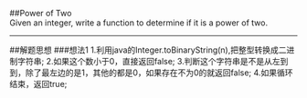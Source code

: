 ##Power of Two  
Given an integer, write a function to determine if it is a power of two.

---
##解题思想
###想法1
1.利用java的Integer.toBinaryString(n),把整型转换成二进制字符串;
2.如果这个数小于0，直接返回false;
3.判断这个字符串是不是从左到到，除了最左边的是1，其他的都是0，如果存在不为0的就返回false;
4.如果循环结束，返回true;




